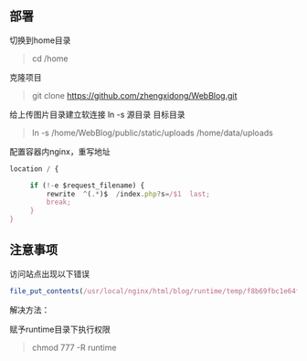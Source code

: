 ## 部署

切换到home目录
> cd /home

克隆项目
> git clone https://github.com/zhengxidong/WebBlog.git

给上传图片目录建立软连接
ln -s 源目录 目标目录
> ln -s /home/WebBlog/public/static/uploads /home/data/uploads

配置容器内nginx，重写地址
```js
location / {

     if (!-e $request_filename) {
         rewrite  ^(.*)$  /index.php?s=/$1  last;
         break;
     }
}
```

## 注意事项

访问站点出现以下错误

```js
file_put_contents(/usr/local/nginx/html/blog/runtime/temp/f8b69fbc1e64f49a2a62a21dd941bfea.php): failed to open stream: Permission denied
```

解决方法：

赋予runtime目录下执行权限

> chmod 777 -R runtime
